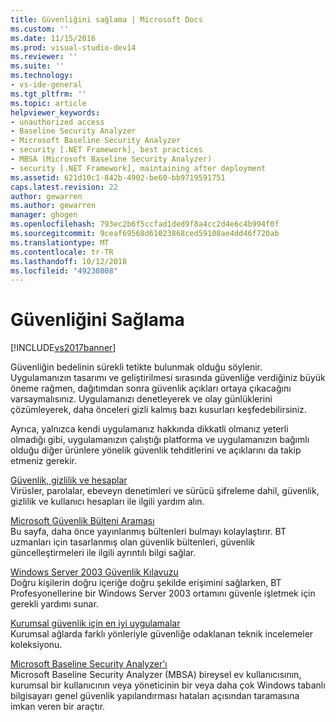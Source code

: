 ```yaml
---
title: Güvenliğini sağlama | Microsoft Docs
ms.custom: ''
ms.date: 11/15/2016
ms.prod: visual-studio-dev14
ms.reviewer: ''
ms.suite: ''
ms.technology:
- vs-ide-general
ms.tgt_pltfrm: ''
ms.topic: article
helpviewer_keywords:
- unauthorized access
- Baseline Security Analyzer
- Microsoft Baseline Security Analyzer
- security [.NET Framework], best practices
- MBSA (Microsoft Baseline Security Analyzer)
- security [.NET Framework], maintaining after deployment
ms.assetid: 621d10c1-842b-4902-be60-bb9719591751
caps.latest.revision: 22
author: gewarren
ms.author: gewarren
manager: ghogen
ms.openlocfilehash: 793ec2b6f5ccfad1ded9f8a4cc2d4e6c4b994f0f
ms.sourcegitcommit: 9ceaf69568d61023868ced59108ae4dd46f720ab
ms.translationtype: MT
ms.contentlocale: tr-TR
ms.lasthandoff: 10/12/2018
ms.locfileid: "49230808"
---
```

# <a name="maintaining-security"></a>Güvenliğini Sağlama
[!INCLUDE[vs2017banner](../includes/vs2017banner.md)]

Güvenliğin bedelinin sürekli tetikte bulunmak olduğu söylenir. Uygulamanızın tasarımı ve geliştirilmesi sırasında güvenliğe verdiğiniz büyük öneme rağmen, dağıtımdan sonra güvenlik açıkları ortaya çıkacağını varsaymalısınız. Uygulamanızı denetleyerek ve olay günlüklerini çözümleyerek, daha önceleri gizli kalmış bazı kusurları keşfedebilirsiniz.  
  
 Ayrıca, yalnızca kendi uygulamanız hakkında dikkatli olmanız yeterli olmadığı gibi, uygulamanızın çalıştığı platforma ve uygulamanızın bağımlı olduğu diğer ürünlere yönelik güvenlik tehditlerini ve açıklarını da takip etmeniz gerekir.  
  
 [Güvenlik, gizlilik ve hesaplar](http://go.microsoft.com/fwlink/?LinkId=72881)  
 Virüsler, parolalar, ebeveyn denetimleri ve sürücü şifreleme dahil, güvenlik, gizlilik ve kullanıcı hesapları ile ilgili yardım alın.  
  
 [Microsoft Güvenlik Bülteni Araması](http://go.microsoft.com/fwlink/?LinkId=110396)  
 Bu sayfa, daha önce yayınlanmış bültenleri bulmayı kolaylaştırır. BT uzmanları için tasarlanmış olan güvenlik bültenleri, güvenlik güncelleştirmeleri ile ilgili ayrıntılı bilgi sağlar.  
  
 [Windows Server 2003 Güvenlik Kılavuzu](http://go.microsoft.com/fwlink/?LinkId=65300)  
 Doğru kişilerin doğru içeriğe doğru şekilde erişimini sağlarken, BT Profesyonellerine bir Windows Server 2003 ortamını güvenle işletmek için gerekli yardımı sunar.  
  
 [Kurumsal güvenlik için en iyi uygulamalar](http://go.microsoft.com/fwlink/?LinkId=72879)  
 Kurumsal ağlarda farklı yönleriyle güvenliğe odaklanan teknik incelemeler koleksiyonu.  
  
 [Microsoft Baseline Security Analyzer'ı](http://go.microsoft.com/fwlink/?LinkId=9173)  
 Microsoft Baseline Security Analyzer (MBSA) bireysel ev kullanıcısının, kurumsal bir kullanıcının veya yöneticinin bir veya daha çok Windows tabanlı bilgisayarı genel güvenlik yapılandırması hataları açısından taramasına imkan veren bir araçtır.



